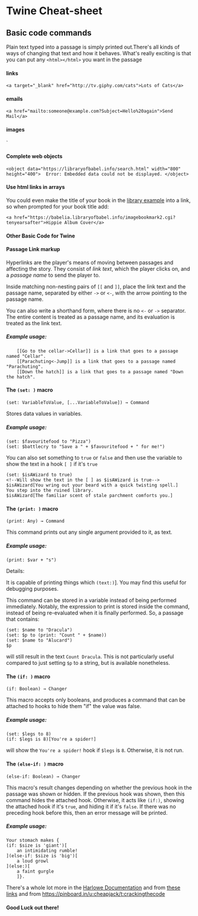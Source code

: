 # Twine Cheat-sheet

## Basic code commands

Plain text typed into a passage is simply printed out.There's all kinds of ways of changing that text and how it behaves.  What's really exciting is that you can put any `<html></html>` you want in the passage

#### links
`<a target="_blank" href="http://tv.giphy.com/cats">Lots of Cats</a>`

#### emails
`<a href="mailto:someone@example.com?Subject=Hello%20again">Send Mail</a>`

#### images
`<a img src="http://bookhaven.stanford.edu/wp-content/uploads/2013/08/Borges2.jpg" width="300">

#### Complete web objects

`<object data="https://libraryofbabel.info/search.html" width="800" height="400">  Error: Embedded data could not be displayed. </object>`

#### Use html links in arrays

You could even make the title of your book in the [library example](http://domesticscience.org.uk/library.html) into a link, so when prompted for your book title add:

`<a href="https://babelia.libraryofbabel.info/imagebookmark2.cgi?tenyearsafter">Hippie Album Cover</a>`

#### Other Basic Code for Twine

#### Passage Link markup

Hyperlinks are the player's means of moving between passages and
affecting the story. They consist of *link text*, which the player
clicks on, and a *passage name* to send the player to.

Inside matching non-nesting pairs of `[[` and `]]`, place the link text
and the passage name, separated by either `->` or `<-`, with the arrow
pointing to the passage name.

You can also write a shorthand form, where there is no `<-` or `->`
separator. The entire content is treated as a passage name, and its
evaluation is treated as the link text.

##### Example usage:

```
    [[Go to the cellar->Cellar]] is a link that goes to a passage named "Cellar".
    [[Parachuting<-Jump]] is a link that goes to a passage named "Parachuting".
    [[Down the hatch]] is a link that goes to a passage named "Down the hatch".
```


#### The `(set: )` macro
`(set: VariableToValue, [...VariableToValue]) → Command`

Stores data values in variables.
##### Example usage:
```
(set: $favouritefood to "Pizza")
(set: $battlecry to "Save a " + $favouritefood + " for me!")
```
You can also set something to `true` or `false` and then use the variable to show the text in a  hook `[ ]` if it's `true`

```
(set: $isAWizard to true)
<!--Will show the text in the [ ] as $isAWizard is true-->
$isAWizard[You wring out your beard with a quick twisting spell.]
You step into the ruined library.
$isAWizard[The familiar scent of stale parchment comforts you.]
```


#### The `(print: )` macro
`(print: Any) → Command`

This command prints out any single argument provided to it, as text.
##### Example usage:
```
(print: $var + "s")
```
Details:

It is capable of printing things which `(text:)`]. You may find this useful for debugging purposes.

This command can be stored in a variable instead of being performed immediately. Notably, the expression to print is stored inside the command, instead of being re-evaluated when it is finally performed. So, a passage that contains:
```
(set: $name to "Dracula")
(set: $p to (print: "Count " + $name))
(set: $name to "Alucard")
$p
```

will still result in the text `Count Dracula`. This is not particularly useful compared to just setting `$p` to a string, but is available nonetheless.


#### The `(if: )` macro
`(if: Boolean) → Changer`

This macro accepts only booleans, and produces a command that can be attached to hooks to hide them "if" the value was false.
##### Example usage:
```
(set: $legs to 8)
(if: $legs is 8)[You're a spider!]
```
will show the `You're a spider!` hook if `$legs` is `8`. Otherwise, it is not run.

#### The `(else-if: )` macro
`(else-if: Boolean) → Changer`

This macro's result changes depending on whether the previous hook in the passage was shown or hidden. If the previous hook was shown, then this command hides the attached hook. Otherwise, it acts like `(if:)`, showing the attached hook if it's `true`, and hiding it if it's `false`. If there was no preceding hook before this, then an error message will be printed.

##### Example usage:
```
Your stomach makes {
(if: $size is 'giant')[
    an intimidating rumble!
](else-if: $size is 'big')[
    a loud growl
](else:)[
    a faint gurgle
    ]}.
```



There's a whole lot more in the [Harlowe Documentation](http://twine2.neocities.org/) and from [these links](https://pinboard.in/u:cheapjack/t:twine/t:tools) and from https://pinboard.in/u:cheapjack/t:crackingthecode

#### Good Luck out there!

